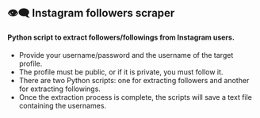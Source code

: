 ## 👁‍🗨 Instagram followers scraper

#### Python script to extract followers/followings from Instagram users.

- Provide your username/password and the username of the target profile.
- The profile must be public, or if it is private, you must follow it.
- There are two Python scripts: one for extracting followers and another for extracting followings.
- Once the extraction process is complete, the scripts will save a text file containing the usernames.
